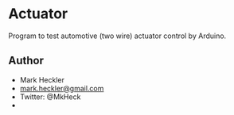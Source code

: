 # Actuator
Program to test automotive (two wire) actuator control by Arduino.

## Author
* Mark Heckler
* mark.heckler@gmail.com
* Twitter: @MkHeck
* 
